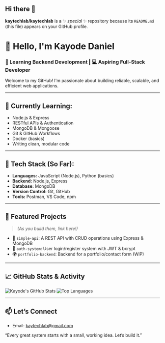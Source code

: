 ## Hi there 👋

**kaytechlab/kaytechlab** is a ✨ _special_ ✨ repository because its `README.md` (this file) appears on your GitHub profile.

# 👋 Hello, I'm Kayode Daniel

### 🧠 Learning Backend Development | 💻 Aspiring Full-Stack Developer  
Welcome to my GitHub! I'm passionate about building reliable, scalable, and efficient web applications.

---

## 🌱 Currently Learning:
- Node.js & Express
- RESTful APIs & Authentication
- MongoDB & Mongoose
- Git & GitHub Workflows
- Docker (basics)
- Writing clean, modular code

---

## 🔧 Tech Stack (So Far):
- **Languages:** JavaScript (Node.js), Python (basics)
- **Backend:** Node.js, Express
- **Database:** MongoDB
- **Version Control:** Git, GitHub
- **Tools:** Postman, VS Code, npm

---

## 📂 Featured Projects
> *(As you build them, link here!)*  
- 📝 `simple-api`: A REST API with CRUD operations using Express & MongoDB  
- 🔐 `auth-system`: User login/register system with JWT & bcrypt  
- 🌍 `portfolio-backend`: Backend for a portfolio/contact form (WIP)

---

## 📈 GitHub Stats & Activity
![Kayode's GitHub Stats](https://github-readme-stats.vercel.app/api?username=your-username&show_icons=true&theme=radical)
![Top Languages](https://github-readme-stats.vercel.app/api/top-langs/?username=your-username&layout=compact&theme=radical)

---

## 📫 Let’s Connect
- Email: [kaytechlab@gmail.com](mailto:kaytechlab@gmail.com)


“Every great system starts with a small, working idea. Let’s build it.”

